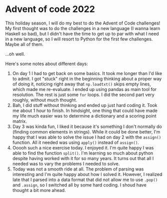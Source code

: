 # Advent of code 2022
This holiday season, I will do my best to do the Advent of Code challenges! My first thought was to do the challenges in a new language (I wanna learn Haskell so bad), but I didn't have the time to get up to par with what I need in a new language, so I will resort to Python for the first few challenges. Maybe all of them.

...oh well.

Here's some notes about different days:
1) On day 1 I had to get back on some basics. It took me longer than I'd like to admit. I got "stuck" right in the beginning thinking about a proper way of doing it, noticing right away that `np.loadtxt()` skips empty lines, which made me re-evaluate. I ended up using pandas as main tool for resolution. The rest is just some `for` loops. I did the second part very roughly, without much thought.
2) Bah, I did stuff without thinking and ended up just hard coding it. Took me about 1 hour to finish. In hindsight, one thing that could have made my life much easier was to determine a dictionary and a scoring point matrix. 
3) Day 3 was kinda fun, I liked it because it's something I don't normally do (finding common elements in strings). While it could be done better, I'm happy that I was able to solve the issue I had on day 2 with the `assign()` function. All it needed was using `apply()` instead of `assign()`.
4) Ooooh such a nice exercise today. I enjoyed it. I'm quite happy I was able to find the function `split()`. I'm learning so much about python despite having worked with it for so many years. It turns out that all I needed was to vary the problems I needed to solve. 
5) Today was not a smooth ride at all. The problem of parsing was interesting and I'm quite happy about how I solved it. However, I realized late that I parsed into a data format that did not allow me to use `.pop()` and `.assign`, so I switched all by some hard coding. I shoud have thought a bit more ahead.
